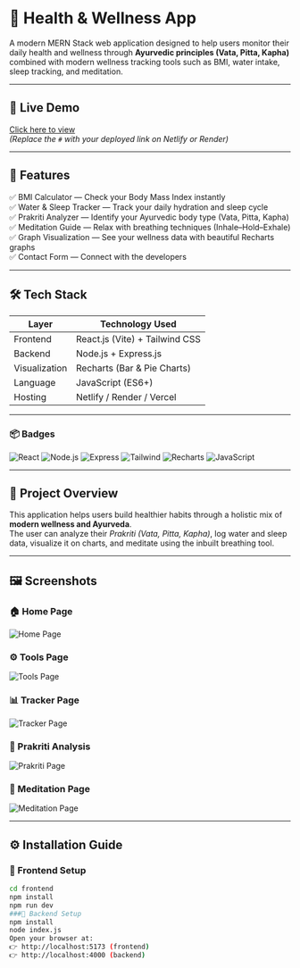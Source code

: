 # 💚 Health & Wellness App

A modern MERN Stack web application designed to help users monitor their daily health and wellness through **Ayurvedic principles (Vata, Pitta, Kapha)** combined with modern wellness tracking tools such as BMI, water intake, sleep tracking, and meditation.

---

## 🔗 Live Demo
[Click here to view](#)  
*(Replace the `#` with your deployed link on Netlify or Render)*

---

## 🧩 Features

✅ BMI Calculator — Check your Body Mass Index instantly  
✅ Water & Sleep Tracker — Track your daily hydration and sleep cycle  
✅ Prakriti Analyzer — Identify your Ayurvedic body type (Vata, Pitta, Kapha)  
✅ Meditation Guide — Relax with breathing techniques (Inhale–Hold–Exhale)  
✅ Graph Visualization — See your wellness data with beautiful Recharts graphs  
✅ Contact Form — Connect with the developers  

---

## 🛠️ Tech Stack

| Layer | Technology Used |
|-------|------------------|
| Frontend | React.js (Vite) + Tailwind CSS |
| Backend | Node.js + Express.js |
| Visualization | Recharts (Bar & Pie Charts) |
| Language | JavaScript (ES6+) |
| Hosting | Netlify / Render / Vercel |

---

### 📦 Badges

![React](https://img.shields.io/badge/Frontend-React.js-blue?style=for-the-badge&logo=react)
![Node.js](https://img.shields.io/badge/Backend-Node.js-green?style=for-the-badge&logo=node.js)
![Express](https://img.shields.io/badge/API-Express.js-lightgrey?style=for-the-badge&logo=express)
![Tailwind](https://img.shields.io/badge/UI-TailwindCSS-blue?style=for-the-badge&logo=tailwindcss)
![Recharts](https://img.shields.io/badge/Charts-Recharts-orange?style=for-the-badge)
![JavaScript](https://img.shields.io/badge/Language-JavaScript-yellow?style=for-the-badge&logo=javascript)

---

## 🧭 Project Overview

This application helps users build healthier habits through a holistic mix of **modern wellness and Ayurveda**.  
The user can analyze their *Prakriti (Vata, Pitta, Kapha)*, log water and sleep data, visualize it on charts, and meditate using the inbuilt breathing tool.

---

## 🖼️ Screenshots

### 🏠 Home Page
![Home Page](assets/home.png)

### ⚙️ Tools Page
![Tools Page](assets/tools.png)

### 📊 Tracker Page
![Tracker Page](assets/tracker.png)

### 🌿 Prakriti Analysis
![Prakriti Page](assets/prakriti.png)

### 🧘 Meditation Page
![Meditation Page](assets/meditation.png)

---

## ⚙️ Installation Guide

### 🔹 Frontend Setup
```bash
cd frontend
npm install
npm run dev
###🔹 Backend Setup
npm install
node index.js
Open your browser at:
👉 http://localhost:5173 (frontend)
👉 http://localhost:4000 (backend)
